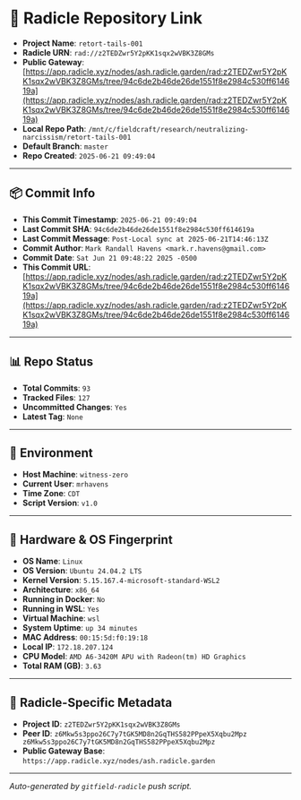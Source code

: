 # 🔗 Radicle Repository Link

- **Project Name**: `retort-tails-001`
- **Radicle URN**: `rad://z2TEDZwr5Y2pKK1sqx2wVBK3Z8GMs`
- **Public Gateway**: [https://app.radicle.xyz/nodes/ash.radicle.garden/rad:z2TEDZwr5Y2pKK1sqx2wVBK3Z8GMs/tree/94c6de2b46de26de1551f8e2984c530ff614619a](https://app.radicle.xyz/nodes/ash.radicle.garden/rad:z2TEDZwr5Y2pKK1sqx2wVBK3Z8GMs/tree/94c6de2b46de26de1551f8e2984c530ff614619a)
- **Local Repo Path**: `/mnt/c/fieldcraft/research/neutralizing-narcissism/retort-tails-001`
- **Default Branch**: `master`
- **Repo Created**: `2025-06-21 09:49:04`

---

## 📦 Commit Info

- **This Commit Timestamp**: `2025-06-21 09:49:04`
- **Last Commit SHA**: `94c6de2b46de26de1551f8e2984c530ff614619a`
- **Last Commit Message**: `Post-Local sync at 2025-06-21T14:46:13Z`
- **Commit Author**: `Mark Randall Havens <mark.r.havens@gmail.com>`
- **Commit Date**: `Sat Jun 21 09:48:22 2025 -0500`
- **This Commit URL**: [https://app.radicle.xyz/nodes/ash.radicle.garden/rad:z2TEDZwr5Y2pKK1sqx2wVBK3Z8GMs/tree/94c6de2b46de26de1551f8e2984c530ff614619a](https://app.radicle.xyz/nodes/ash.radicle.garden/rad:z2TEDZwr5Y2pKK1sqx2wVBK3Z8GMs/tree/94c6de2b46de26de1551f8e2984c530ff614619a)

---

## 📊 Repo Status

- **Total Commits**: `93`
- **Tracked Files**: `127`
- **Uncommitted Changes**: `Yes`
- **Latest Tag**: `None`

---

## 🧭 Environment

- **Host Machine**: `witness-zero`
- **Current User**: `mrhavens`
- **Time Zone**: `CDT`
- **Script Version**: `v1.0`

---

## 🧬 Hardware & OS Fingerprint

- **OS Name**: `Linux`
- **OS Version**: `Ubuntu 24.04.2 LTS`
- **Kernel Version**: `5.15.167.4-microsoft-standard-WSL2`
- **Architecture**: `x86_64`
- **Running in Docker**: `No`
- **Running in WSL**: `Yes`
- **Virtual Machine**: `wsl`
- **System Uptime**: `up 34 minutes`
- **MAC Address**: `00:15:5d:f0:19:18`
- **Local IP**: `172.18.207.124`
- **CPU Model**: `AMD A6-3420M APU with Radeon(tm) HD Graphics`
- **Total RAM (GB)**: `3.63`

---

## 🌱 Radicle-Specific Metadata

- **Project ID**: `z2TEDZwr5Y2pKK1sqx2wVBK3Z8GMs`
- **Peer ID**: `z6Mkw5s3ppo26C7y7tGK5MD8n2GqTHS582PPpeX5Xqbu2Mpz
z6Mkw5s3ppo26C7y7tGK5MD8n2GqTHS582PPpeX5Xqbu2Mpz`
- **Public Gateway Base**: `https://app.radicle.xyz/nodes/ash.radicle.garden`

---

_Auto-generated by `gitfield-radicle` push script._
